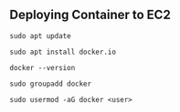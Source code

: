 ## Deploying Container to EC2

```
sudo apt update

sudo apt install docker.io

docker --version

sudo groupadd docker

sudo usermod -aG docker <user>
```
